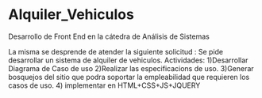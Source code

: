 # Alquiler_Vehiculos
Desarrollo de Front End en la cátedra de Análisis de Sistemas

La misma se desprende de atender la siguiente solicitud : Se pide desarrollar un sistema de alquiler de vehiculos. 
Actividades:
1)Desarrollar Diagrama de Caso de uso 
2)Realizar las especificacions de uso.
3)Generar bosquejos del sitio que podra soportar la empleabilidad que requieren  los casos de uso. 
4) implementar en HTML+CSS+JS+JQUERY
